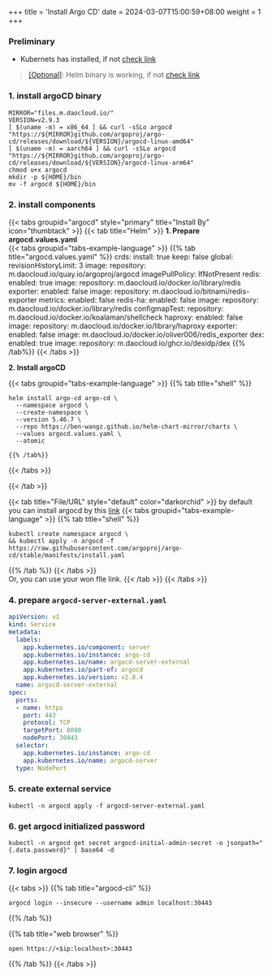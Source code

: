 +++
title = 'Install Argo CD'
date = 2024-03-07T15:00:59+08:00
weight = 1
+++

### Preliminary
- Kubernets has installed, if not [check link](kubernetes/command/install/index.html)
> [[Optional]](): Helm binary is working, if not [check link](/kubernetes/helm/helm_chart/index.html)

### 1. install argoCD binary
```shell
MIRROR="files.m.daocloud.io/"
VERSION=v2.9.3
[ $(uname -m) = x86_64 ] && curl -sSLo argocd "https://${MIRROR}github.com/argoproj/argo-cd/releases/download/${VERSION}/argocd-linux-amd64"
[ $(uname -m) = aarch64 ] && curl -sSLo argocd "https://${MIRROR}github.com/argoproj/argo-cd/releases/download/${VERSION}/argocd-linux-arm64"
chmod u+x argocd
mkdir -p ${HOME}/bin
mv -f argocd ${HOME}/bin
```

### 2. install components

{{< tabs groupid="argocd" style="primary" title="Install By" icon="thumbtack" >}}
{{< tab title="Helm" >}}
  <a><b>1. Prepare argocd.values.yaml</b></a> <br/>
  {{< tabs groupid="tabs-example-language" >}}
    {{% tab title="argocd.values.yaml" %}}
    crds:
      install: true
      keep: false
    global:
      revisionHistoryLimit: 3
      image:
        repository: m.daocloud.io/quay.io/argoproj/argocd
        imagePullPolicy: IfNotPresent
    redis:
      enabled: true
      image:
        repository: m.daocloud.io/docker.io/library/redis
      exporter:
        enabled: false
        image:
          repository: m.daocloud.io/bitnami/redis-exporter
      metrics:
        enabled: false
    redis-ha:
      enabled: false
      image:
        repository: m.daocloud.io/docker.io/library/redis
      configmapTest:
        repository: m.daocloud.io/docker.io/koalaman/shellcheck
      haproxy:
        enabled: false
        image:
          repository: m.daocloud.io/docker.io/library/haproxy
      exporter:
        enabled: false
        image: m.daocloud.io/docker.io/oliver006/redis_exporter
    dex:
      enabled: true
      image:
        repository: m.daocloud.io/ghcr.io/dexidp/dex
    {{% /tab%}}
  {{< /tabs >}}

  <a><b>2. Install argoCD </b></a><br/>

  {{< tabs groupid="tabs-example-language" >}}
    {{% tab title="shell" %}}

    helm install argo-cd argo-cd \
      --namespace argocd \
      --create-namespace \
      --version 5.46.7 \
      --repo https://ben-wangz.github.io/helm-chart-mirror/charts \
      --values argocd.values.yaml \
      --atomic

    {{% /tab%}}
  {{< /tabs >}}

{{< /tab >}}

{{< tab title="File/URL" style="default" color="darkorchid" >}}
  by default you can install argocd by this <a href="https://raw.githubusercontent.com/argoproj/argo-cd/stable/manifests/install.yaml">link</a>
  {{< tabs groupid="tabs-example-language" >}}
  {{% tab title="shell" %}}
  ```shell
  kubectl create namespace argocd \
  && kubectl apply -n argocd -f https://raw.githubusercontent.com/argoproj/argo-cd/stable/manifests/install.yaml
  ```
  {{% /tab %}}
  {{< /tabs >}}
  </br>
  Or, you can use your won flle link.
{{< /tab >}}
{{< /tabs >}}



### 4. prepare `argocd-server-external.yaml`
```yaml
apiVersion: v1
kind: Service
metadata:
  labels:
    app.kubernetes.io/component: server
    app.kubernetes.io/instance: argo-cd
    app.kubernetes.io/name: argocd-server-external
    app.kubernetes.io/part-of: argocd
    app.kubernetes.io/version: v2.8.4
  name: argocd-server-external
spec:
  ports:
  - name: https
    port: 443
    protocol: TCP
    targetPort: 8080
    nodePort: 30443
  selector:
    app.kubernetes.io/instance: argo-cd
    app.kubernetes.io/name: argocd-server
  type: NodePort
```


### 5. create external service
```shell
kubectl -n argocd apply -f argocd-server-external.yaml
```

### 6. get argocd initialized password
```shell
kubectl -n argocd get secret argocd-initial-admin-secret -o jsonpath="{.data.password}" | base64 -d
```

### 7. login argocd

{{< tabs >}}
{{% tab title="argocd-cli" %}}
```shell
argocd login --insecure --username admin localhost:30443
```
{{% /tab  %}}

{{% tab title="web browser" %}}
```text
open https://<$ip:localhost>:30443
```
{{% /tab  %}}
{{< /tabs >}}